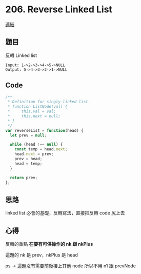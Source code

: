 # 206. Reverse Linked List

[連結](https://leetcode.com/problems/reverse-linked-list/submissions/)

## 題目

反轉 Linked list
```
Input: 1->2->3->4->5->NULL
Output: 5->4->3->2->1->NULL
```


## Code

```javascript
/**
 * Definition for singly-linked list.
 * function ListNode(val) {
 *     this.val = val;
 *     this.next = null;
 * }
 */
var reverseList = function(head) {
  let prev = null;

  while (head !== null) {
    const temp = head.next;
    head.next = prev;
    prev = head;
    head = temp;
  }

  return prev;
};
```

## 思路
linked list 必會的基礎，反轉寫法，直接把反轉 code 尻上去

## 心得

反轉的重點 **在要有可供操作的 nk 跟 nkPlus**

這題的 nk 是 prev，nkPlus 是 head

ps -> 這題沒有需要前後接上其他 node 所以不用 n1 跟 prevNode

